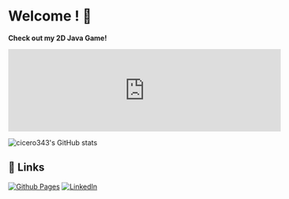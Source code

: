 # Welcome ! 👋

**Check out my 2D Java Game!**

<iframe frameborder="0" src="https://itch.io/embed/2997483?linkback=true&amp;dark=true" width="552" height="167"><a href="https://cicero343.itch.io/serenityskies">SerenitySkies by cicero343</a></iframe>

![cicero343's GitHub stats](https://github-readme-stats.vercel.app/api?username=cicero343&show_icons=true&theme=radical)

## 🔗 Links

[![Github Pages](https://img.shields.io/badge/github%20pages-121013?style=for-the-badge&logo=github&logoColor=white)](https://cicero343.github.io/)
[![LinkedIn](https://img.shields.io/badge/linkedin-%230077B5.svg?style=for-the-badge&logo=linkedin&logoColor=white)](https://www.linkedin.com/in/benedict-c-donovan/)



<!--
**cicero343/cicero343** is a ✨ _special_ ✨ repository because its `README.md` (this file) appears on your GitHub profile.

Here are some ideas to get you started:

- 🔭 I’m currently working on ...
- 🌱 I’m currently learning ...
- 👯 I’m looking to collaborate on ...
- 🤔 I’m looking for help with ...
- 💬 Ask me about ...
- 📫 How to reach me: ...
- 😄 Pronouns: ...
- ⚡ Fun fact: ...
-->
